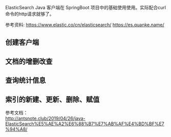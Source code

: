 
ElasticSearch Java 客户端在 SpringBoot 项目中的基础使用使用。实际配合curl命令的http请求就够了。

参考资料: 
https://www.elastic.co/cn/elasticsearch/
https://es.quanke.name/

## 创建客户端


## 文档的增删改查


## 查询统计信息


## 索引的新建、更新、删除、赋值



参考文档：  
http://antsnote.club/2019/04/26/java-ElasticSearch%E5%AE%A2%E6%88%B7%E7%AB%AF%E4%BD%BF%E7%94%A8/